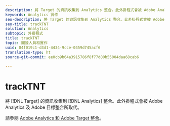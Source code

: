 ```yaml
---
description: 將 Target 的資訊收集到 Analytics 整合。此外掛程式會被 Adobe Analytics 及 Adobe 目標整合所取代。
keywords: Analytics 實作
seo-description: 將 Target 的資訊收集到 Analytics 整合。此外掛程式會被 Adobe Analytics 及 Adobe 目標整合所取代。
seo-title: trackTNT
solution: Analytics
subtopic: 外掛程式
title: trackTNT
topic: 開發人員和實作
uuid: 84f019c1-d3d1-4434-9cce-0459d745acf6
translation-type: ht
source-git-commit: ee0cb9b64a3915786f8f77d80b55004daa68cab6

---
```



# trackTNT

將 [!DNL Target] 的資訊收集到 [!DNL Analytics] 整合。此外掛程式會被 Adobe Analytics 及 Adobe 目標整合所取代。

請參閱 [Adobe Analytics 和 Adobe Target 整合](https://marketing.adobe.com/resources/help/zh_TW/target/a4t/)。
